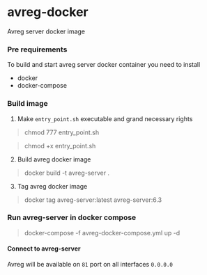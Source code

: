 # avreg-docker
Avreg server docker image

### Pre requirements
To build and start avreg server docker container you need to install
* docker
* docker-compose

### Build image
1. Make `entry_point.sh` executable and grand necessary rights
> chmod 777 entry_point.sh

> chmod +x entry_point.sh

2. Build avreg docker image
> docker build -t avreg-server .

3. Tag avreg docker image
> docker tag avreg-server:latest avreg-server:6.3

### Run avreg-server in docker compose
> docker-compose -f avreg-docker-compose.yml up -d


#### Connect to avreg-server
Avreg will be available on `81` port on all interfaces `0.0.0.0`
